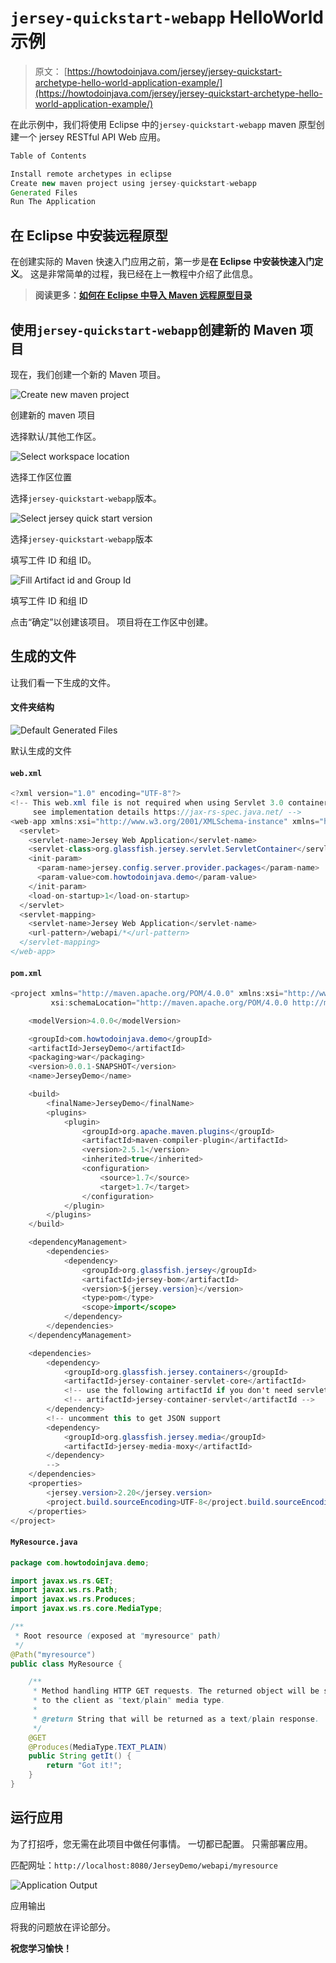 # `jersey-quickstart-webapp` HelloWorld 示例

> 原文： [https://howtodoinjava.com/jersey/jersey-quickstart-archetype-hello-world-application-example/](https://howtodoinjava.com/jersey/jersey-quickstart-archetype-hello-world-application-example/)

在此示例中，我们将使用 Eclipse 中的`jersey-quickstart-webapp` maven 原型创建一个 jersey RESTful API Web 应用。

```java
Table of Contents

Install remote archetypes in eclipse
Create new maven project using jersey-quickstart-webapp
Generated Files
Run The Application
```

## 在 Eclipse 中安装远程原型

在创建实际的 Maven 快速入门应用之前，第一步是**在 Eclipse 中安装快速入门定义**。 这是非常简单的过程，我已经在上一教程中介绍了此信息。

> **阅读更多：[如何在 Eclipse 中导入 Maven 远程原型目录](//howtodoinjava.com/tools/eclipse/how-to-import-maven-remote-archetype-catalogs-in-eclipse/)**

## 使用`jersey-quickstart-webapp`创建新的 Maven 项目

现在，我们创建一个新的 Maven 项目。

![Create new maven project](img/61692fc772ae556d9e3e561e99032d99.png)

创建新的 maven 项目



选择默认/其他工作区。

![Select workspace location](img/1814fa9722462957f6437a1b2495e40f.png)

选择工作区位置



选择`jersey-quickstart-webapp`版本。

![Select jersey quick start version](img/0e16189f39087dcf13aaa8a2dbf481df.png)

选择`jersey-quickstart-webapp`版本



填写工件 ID 和组 ID。

![Fill Artifact id and Group Id](img/71d5da5869de291dd9aaf2c7f0780f3f.png)

填写工件 ID 和组 ID



点击“确定”以创建该项目。 项目将在工作区中创建。

## 生成的文件

让我们看一下生成的文件。

#### 文件夹结构

![Default Generated Files](img/0e981cff628d88d386113e6d20b7a7ca.png)

默认生成的文件



#### `web.xml`

```java
<?xml version="1.0" encoding="UTF-8"?>
<!-- This web.xml file is not required when using Servlet 3.0 container,
     see implementation details https://jax-rs-spec.java.net/ -->
<web-app xmlns:xsi="http://www.w3.org/2001/XMLSchema-instance" xmlns="http://java.sun.com/xml/ns/javaee" xsi:schemaLocation="http://java.sun.com/xml/ns/javaee http://www.oracle.com/technetwork/java/index.html; version="2.5">
  <servlet>
    <servlet-name>Jersey Web Application</servlet-name>
    <servlet-class>org.glassfish.jersey.servlet.ServletContainer</servlet-class>
    <init-param>
      <param-name>jersey.config.server.provider.packages</param-name>
      <param-value>com.howtodoinjava.demo</param-value>
    </init-param>
    <load-on-startup>1</load-on-startup>
  </servlet>
  <servlet-mapping>
    <servlet-name>Jersey Web Application</servlet-name>
    <url-pattern>/webapi/*</url-pattern>
  </servlet-mapping>
</web-app>
```

#### `pom.xml`

```java
<project xmlns="http://maven.apache.org/POM/4.0.0" xmlns:xsi="http://www.w3.org/2001/XMLSchema-instance"
         xsi:schemaLocation="http://maven.apache.org/POM/4.0.0 http://maven.apache.org/maven-v4_0_0.xsd">

    <modelVersion>4.0.0</modelVersion>

    <groupId>com.howtodoinjava.demo</groupId>
    <artifactId>JerseyDemo</artifactId>
    <packaging>war</packaging>
    <version>0.0.1-SNAPSHOT</version>
    <name>JerseyDemo</name>

    <build>
        <finalName>JerseyDemo</finalName>
        <plugins>
            <plugin>
                <groupId>org.apache.maven.plugins</groupId>
                <artifactId>maven-compiler-plugin</artifactId>
                <version>2.5.1</version>
                <inherited>true</inherited>
                <configuration>
                    <source>1.7</source>
                    <target>1.7</target>
                </configuration>
            </plugin>
        </plugins>
    </build>

    <dependencyManagement>
        <dependencies>
            <dependency>
                <groupId>org.glassfish.jersey</groupId>
                <artifactId>jersey-bom</artifactId>
                <version>${jersey.version}</version>
                <type>pom</type>
                <scope>import</scope>
            </dependency>
        </dependencies>
    </dependencyManagement>

    <dependencies>
        <dependency>
            <groupId>org.glassfish.jersey.containers</groupId>
            <artifactId>jersey-container-servlet-core</artifactId>
            <!-- use the following artifactId if you don't need servlet 2.x compatibility -->
            <!-- artifactId>jersey-container-servlet</artifactId -->
        </dependency>
        <!-- uncomment this to get JSON support
        <dependency>
            <groupId>org.glassfish.jersey.media</groupId>
            <artifactId>jersey-media-moxy</artifactId>
        </dependency>
        -->
    </dependencies>
    <properties>
        <jersey.version>2.20</jersey.version>
        <project.build.sourceEncoding>UTF-8</project.build.sourceEncoding>
    </properties>
</project>

```

#### `MyResource.java`

```java
package com.howtodoinjava.demo;

import javax.ws.rs.GET;
import javax.ws.rs.Path;
import javax.ws.rs.Produces;
import javax.ws.rs.core.MediaType;

/**
 * Root resource (exposed at "myresource" path)
 */
@Path("myresource")
public class MyResource {

    /**
     * Method handling HTTP GET requests. The returned object will be sent
     * to the client as "text/plain" media type.
     *
     * @return String that will be returned as a text/plain response.
     */
    @GET
    @Produces(MediaType.TEXT_PLAIN)
    public String getIt() {
        return "Got it!";
    }
}

```

## 运行应用

为了打招呼，您无需在此项目中做任何事情。 一切都已配置。 只需部署应用。

匹配网址：`http://localhost:8080/JerseyDemo/webapi/myresource`

![Application Output](img/257f2702994284d4019a77c150f8d90d.png)

应用输出



将我的问题放在评论部分。

**祝您学习愉快！**